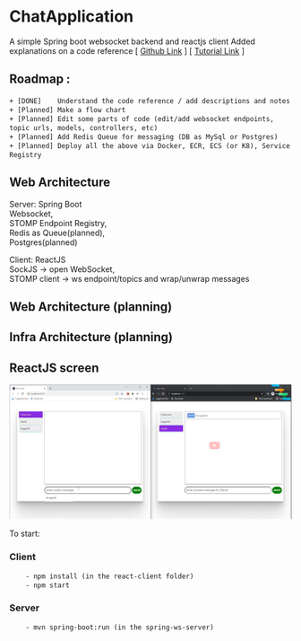 # ChatApplication
A simple Spring boot websocket backend and reactjs client
Added explanations on a code reference 
[ [Github Link](https://github.com/JayaramachandranAugustin/ChatApplication) ]
[ [Tutorial Link](https://youtu.be/o_IjEDAuo8Y) ]



## Roadmap :
    
    + [DONE]    Understand the code reference / add descriptions and notes
    + [Planned] Make a flow chart 
    + [Planned] Edit some parts of code (edit/add websocket endpoints, topic urls, models, controllers, etc)
    + [Planned] Add Redis Queue for messaging (DB as MySql or Postgres)
    + [Planned] Deploy all the above via Docker, ECR, ECS (or K8), Service Registry


## Web Architecture

Server:     Spring Boot 
    <br>Websocket, 
    <br>STOMP Endpoint Registry, 
    <br>Redis as Queue(planned), 
    <br>Postgres(planned)

Client:     ReactJS 
<br>SockJS -> open WebSocket, 
<br>STOMP client -> ws endpoint/topics and wrap/unwrap messages



## Web Architecture (planning)
    
    
    

## Infra Architecture (planning)




## ReactJS screen

![Chat screen](img/chat_screen.jpg "Chat screen")

To start:
    
### Client
        - npm install (in the react-client folder)
        - npm start
    
### Server
        - mvn spring-boot:run (in the spring-ws-server)
